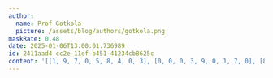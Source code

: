 ```yaml
---
author:
  name: Prof Gotkola
  picture: /assets/blog/authors/gotkola.png
maskRate: 0.48
date: 2025-01-06T13:00:01.736989
id: 2411aad4-cc2e-11ef-b451-41234cb8625c
content: '[[1, 9, 7, 0, 5, 8, 4, 0, 3], [0, 0, 0, 3, 9, 0, 1, 7, 0], [8, 2, 3, 0, 0, 1, 6, 0, 0], [3, 0, 0, 8, 6, 0, 0, 5, 0], [5, 4, 0, 2, 0, 0, 0, 0, 0], [7, 0, 0, 0, 1, 9, 0, 0, 2], [0, 0, 0, 9, 4, 0, 7, 0, 1], [9, 7, 6, 0, 8, 5, 2, 3, 4], [0, 0, 1, 0, 2, 0, 0, 8, 9]]'
---
```

